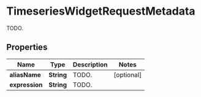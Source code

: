 

# TimeseriesWidgetRequestMetadata

TODO.
## Properties

Name | Type | Description | Notes
------------ | ------------- | ------------- | -------------
**aliasName** | **String** | TODO. |  [optional]
**expression** | **String** | TODO. | 



